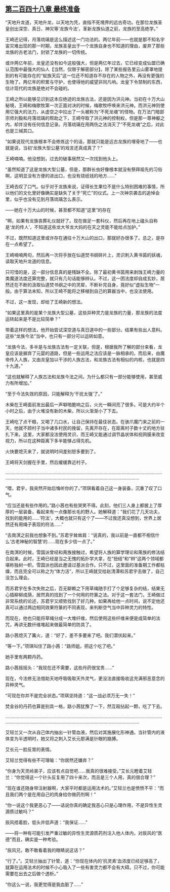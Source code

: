 ## [第二百四十八章 最终准备](https://www.xxbiquge.com/11_11207/9174922.html)


  “天地升龙道，天地升龙，以天地为凭，直指不死境界的远古奇功。在那位龙族圣皇创出深空、真日、神灾等‘龙族今法’，革新龙族仙道之前，龙族的至高绝学。”

  王崎还记得，月落琉璃是这么描述这一门功法的。两亿年前——也就是那不知名宇宙灾难出现的那一时期，龙族圣皇出于一个龙族自身也不知道的理由，废弃了那些龙族的古老法门，封锁了龙族的一切传统。

  或许两亿年前，龙皇还没有如今这般强大，但是两亿年过去，它已经变成仙盟已确认范围中最强大的仙人【当然，仅限于解密部分】。除了某些报告里云山雾罩地提到的有可能存在的“蚁族天后”这一位还不知道存不存在的人物之外，再没有更强的生物了。两亿年的积累与守护，也使得他的威望非同凡响。龙皇下令禁制的东西，估计现代的龙族是绝对不会碰的。

  王崎之所以能够见识到这本应绝迹的龙族古法，还是因为洪元神。当初在十万大山秘境，王崎和梅歌牧第一次正面对决的时候，梅歌牧呼唤来洪元神。而洪元神则使用它强大的法力，从虚空之中拉出了一头被称为“不死龙魂”的怪物。在万法门暗部宗师刘毅和月落琉璃的帮助之下，王崎夺取了洪元神的控制权，但是那一尊神躯之内，却并没有任何信息记录。月落琉璃在用两伤之法消灭了“不死龙魂”之后，对此也是三缄其口。

  “如果说现代龙族根本不会修炼这个的话，那就只能是远古龙族的埋骨地了——也就是说，当初‘龙族大型公墓’的戏言还真成真了？”

  王崎喃喃。他没想到，过去的破事居然又一次找到他头上。

  “虽然知道了这是龙族大型公墓，但是，那群长虫好像根本就没有祭拜祖先的习俗啊，这明显没有方便的进出口，也没有烧纸钱的地方……”

  王崎去叹了口气。似乎对于龙族来说，证得长生果位不是什么特别困难的事情，所以他们的文化里好像确实是缺失了关于“死亡”的仪式。上一次神京袭击的追悼会里，似乎也没有见到月落琉璃怎么表示。

  ——她在十万大山的时候，甚至都不知道“这里”的存在

  “啊，如果有龙族丧葬礼仪就好了。现在做足一套科仪，然后再在地上磕头自称是‘龙的传人’，不知道这些龙大爷龙大妈的在天之灵能不能给点加护。”

  不过，既然知道这里或许存在通往十万大山的出口，那就好办很多了。总之，是存在一点希望了。

  王崎喃喃两句，然后再一次将手放在仙道焚书纲碎片上，灵识刺入黄书茵的妖魂，读取天地升龙道的信息。

  只可惜的是，这一部分信息真的是残缺不全。除了最初黄书茵用来剥蚀王崎力量的类魔道法度还算完整，就只有几句话能够辨认。不过，这一团法度却自成玄妙，居然还在不断的汲取仙道焚书纲之中的灵犀，不断补完自身，竟好似“虚拟生物”一般。由于算法未知，所以王崎不能将之移植到自己的算器当中，也没法使用。

  不过，这一发现，却给了王崎新的想法。

  “如果这里真的是某个龙族大型公墓，这些异种灵力是龙族的力量，那龙族的法度运转起来是不是比较简单？”

  带着这样的想法，他开始尝试深空道与真日道中的一些部分。结果有些出人意料。这些“龙族今法”当中，也只有一部分可以运转如意。

  “龙族今法，多半是与龙族古法有一定关联，但是，根据我所了解的部分来看，龙皇应该是摒弃了元婴的道路，但是一些运用之法应该是一脉相承的。而后来，由魔帝传入人族，又由龙皇加以干涉的人族古法，和龙族古法有相似的内核，也就是四十九道。”

  “这也就解释了人族古法和龙族今法之间，为什么都只有一部分能够使用，甚至威力有所增加。”

  “至于今法失效的原因，只能解释为‘干扰太强’了。”

  木柴在王崎面前发出最后一声噼啪脆响之后，火光一瞬间亮了很多。可是大约半个小时之后，由于火堆没有新的木柴，所以火渐渐小了下去。

  王崎吃了点干粮，又喝了几口水，让自己保持在最佳状态。在骇爪魔门来之前的一天，他就不顾村子当中诸多村民的挽留，先离开存在，在距离村子数十丈的地方驻扎下来。这里，大家都没法使用灵识，而王崎又能通过调节晶状体和视网膜来改变视力，所以在这种距离下多半能够占得先机。

  火快要熄灭来了，就说明时间差别怒多要到了。

  王崎将天剑握在手里，然后缓缓靠近村子。

  …………………………………………………………………………………………………………………………………………………………………………………………………………

  “喂，君宇，我突然开始后悔听你的了。”项琪看着自己这一身装备，沉重了叹了口气。

  “应当还是有些作用的。”路小茜也有些哭笑不得。此刻，他们三人身上都披上了厚厚的一层装备，看起来有一点像那长毛的野人。她解释道：“我们花了几天功夫，找到的能用的……‘符法’，大概也就只有这个了——不过我还真没想到，世界上居然还有用绳子表现的符法……”

  “去南溟之前我也想象不到。”苏君宇耸耸肩：“说真的，我以前是一直都不相信什么‘古老神秘的智慧’的……现在多少信一点了。”

  在南溟的时候，雪国派曾经和萳族接触过，希望将人族的算学理论和萳族的修法结合起来。此时，王崎已经是当之无愧的拓扑学大拿，在“扭结”和“辫”这两个领域都堪称独树一帜。雪国派也因此邀请过基派合作。只不过，这里面的准备期工作都枯燥，而且完全可以称之为“体力活”，所以王崎就交给赵清潭和苏君宇去做了，自己没怎么理会。

  而苏君宇在多次失败之后，百无聊赖之下用草绳随手打了个足够复杂的结，结果无心插柳柳成荫，居然真的找到了一个何用的符篆之法。对于这一套法门，王崎做过非常系统的论述，苏君宇又顺势找到了好几种。如果再给他一点时间，说不定他还真可以通过两边相同效果符篆的不同表现，来判断空气当中异种灵力的特性。

  而现在，他也只能将草绳分成一大堆纤维，然后使用这些纤维来便是成简单的法咒，再讲无数纤维堆起来做最简单的防具了。

  路小茜熄灭了篝火，道：“好了，差不多要来了吧。我们潜伏起来。”

  “等一下。”项琪叫住了路小茜：“路师姐，把这个吃了吧。”

  她手里有两颗丹药。

  路小茜摇摇头：“我现在还不需要，这些丹药很宝贵……”

  现在，今法修无法借助天地呼吸吸取天外灵气，更没法直接吸收这充满邪恶意念的异种灵气。

  “可现在你并不是完全状态。”项琪坚持道：“这一战必须万无一失！”

  焚金谷的丹药也算是别具一格，路小茜犹豫了一下，然互殴拈起一颗，吃了下去。

  …………………………………………………………………………………………………………………………………………………………………………………………………………

  艾轻兰又一次从自己体内抽出一针管血液，然后对其施展化形神通。当针管内的液体变为半透明时，她又将之刺入艾长元那满是针眼的胳膊。

  艾长元一脸反胃的表情。

  艾轻兰觉得有些不可理喻：“你居然还嫌弃？”

  “你身为天灵岭弟子，应该有点自觉吧……我真的很难接受。”艾长元瞪着艾轻兰：“你觉得这一个针头反复用了四十来次，而且是三个人用，真的很合理？”

  “现在谁还随身带注射器啊，大家平时都是运用法术的。”艾轻兰也是愤愤不平：“而且我们两个是在用自己的肉身给你做药剂啊！”

  “你一说这个我更恶心了——话说你真的确定我恶心只是心理作用，不是异性生灵源质过敏吗？”

  辰风捂着脸，低头并低声道：“我保证……”

  ——将一种有可能引发严重过敏的异性生灵源质药剂注入他人体内，对辰风的“医德”而且，确实是一种考验。

  “辰风兄，敢不敢看着我的眼睛说这话？”

  “行了。”。艾轻兰抽出了针管，道：“你现在体内的‘抗灵素’血浓度已经足够高了，就算在运用法术的时候不小心吸入了一些有害灵力都不会有大碍。只不过，你可能需要在出去之后做个透析。”

  “你这么一说，我更觉得是我血脏了……”
